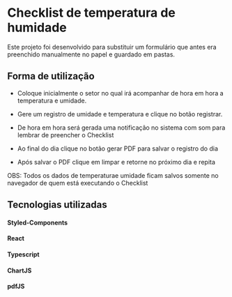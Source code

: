 # Checklist de temperatura de humidade

Este projeto foi desenvolvido para substituir um formulário que antes era preenchido manualmente no papel e guardado em pastas.

## Forma de utilização

- Coloque inicialmente o setor no qual irá acompanhar de hora em hora a temperatura e umidade.

- Gere um registro de umidade e temperatura e clique no botão registrar.

- De hora em hora será gerada uma notificação no sistema com som para lembrar de preencher o Checklist

- Ao final do dia clique no botão gerar PDF para salvar o registro do dia

- Após salvar o PDF clique em limpar e retorne no próximo dia e repita

OBS: Todos os dados de temperaturae umidade ficam salvos somente no navegador de quem está executando o Checklist

## Tecnologias utilizadas

#### Styled-Components

#### React

#### Typescript

#### ChartJS

#### pdfJS
